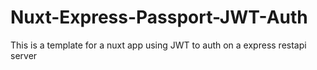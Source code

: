 # Nuxt-Express-Passport-JWT-Auth
This is a template for a nuxt app using JWT to auth on a express restapi server
